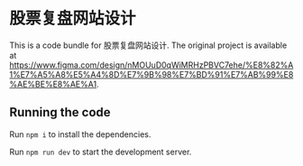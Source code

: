 
  # 股票复盘网站设计

  This is a code bundle for 股票复盘网站设计. The original project is available at https://www.figma.com/design/nMOUuD0qWiMRHzPBVC7ehe/%E8%82%A1%E7%A5%A8%E5%A4%8D%E7%9B%98%E7%BD%91%E7%AB%99%E8%AE%BE%E8%AE%A1.

  ## Running the code

  Run `npm i` to install the dependencies.

  Run `npm run dev` to start the development server.
  